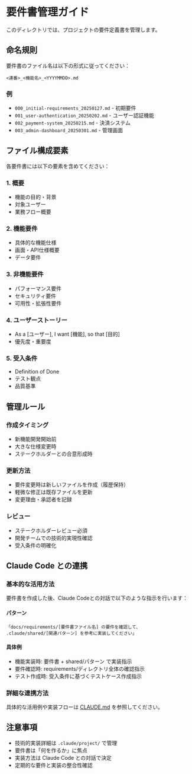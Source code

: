 # 要件書管理ガイド

このディレクトリでは、プロジェクトの要件定義書を管理します。

## 命名規則

要件書のファイル名は以下の形式に従ってください：

```
<連番>_<機能名>_<YYYYMMDD>.md
```

### 例
- `000_initial-requirements_20250127.md` - 初期要件
- `001_user-authentication_20250202.md` - ユーザー認証機能
- `002_payment-system_20250215.md` - 決済システム
- `003_admin-dashboard_20250301.md` - 管理画面

## ファイル構成要素

各要件書には以下の要素を含めてください：

### 1. 概要
- 機能の目的・背景
- 対象ユーザー
- 業務フロー概要

### 2. 機能要件
- 具体的な機能仕様
- 画面・API仕様概要
- データ要件

### 3. 非機能要件
- パフォーマンス要件
- セキュリティ要件
- 可用性・拡張性要件

### 4. ユーザーストーリー
- As a [ユーザー], I want [機能], so that [目的]
- 優先度・重要度

### 5. 受入条件
- Definition of Done
- テスト観点
- 品質基準

## 管理ルール

### 作成タイミング
- 新機能開発開始前
- 大きな仕様変更時
- ステークホルダーとの合意形成時

### 更新方法
- 要件変更時は新しいファイルを作成（履歴保持）
- 軽微な修正は既存ファイルを更新
- 変更理由・承認者を記録

### レビュー
- ステークホルダーレビュー必須
- 開発チームでの技術的実現性確認
- 受入条件の明確化

## Claude Code との連携

### 基本的な活用方法
要件書を作成した後、Claude Codeとの対話で以下のような指示を行います：

#### パターン
```
「docs/requirements/[要件書ファイル名] の要件を確認して、
.claude/shared/[関連パターン] を参考に実装してください」
```

#### 具体例
- 機能実装時: 要件書 + shared/パターン で実装指示
- 要件確認時: requirements/ディレクトリ全体の確認指示  
- テスト作成時: 受入条件に基づくテストケース作成指示

### 詳細な連携方法
具体的な活用例や実装フローは [CLAUDE.md](../../CLAUDE.md#要件ベース開発) を参照してください。

## 注意事項

- 技術的実装詳細は `.claude/project/` で管理
- 要件書は「何を作るか」に焦点
- 実装方法は Claude Code との対話で決定
- 定期的な要件と実装の整合性確認